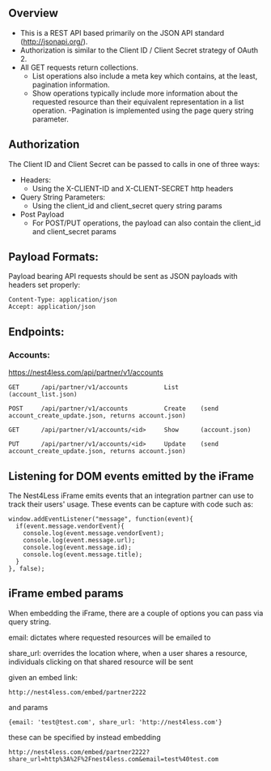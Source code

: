 
## Overview

- This is a REST API based primarily on the JSON API standard (http://jsonapi.org/).
- Authorization is similar to the Client ID / Client Secret strategy of OAuth 2.
- All GET requests return collections. 
  - List operations also include a meta key which contains, at the least, pagination information.  
  - Show operations typically include more information about the requested resource than their equivalent representation in a list operation.
-Pagination is implemented using the page query string parameter.

## Authorization

The Client ID and Client Secret can be passed to calls in one of three ways:

- Headers:
  - Using the X-CLIENT-ID and X-CLIENT-SECRET http headers
- Query String Parameters:
  - Using the client_id and client_secret query string params
- Post Payload
  - For POST/PUT operations, the payload can also contain the client_id and client_secret params

## Payload Formats:

Payload bearing API requests should be sent as JSON payloads with headers set properly:

    Content-Type: application/json
    Accept: application/json

## Endpoints:

### Accounts:

https://nest4less.com/api/partner/v1/accounts


    GET      /api/partner/v1/accounts          List      (account_list.json)

    POST     /api/partner/v1/accounts          Create    (send account_create_update.json, returns account.json)

    GET      /api/partner/v1/accounts/<id>     Show      (account.json)

    PUT      /api/partner/v1/accounts/<id>     Update    (send account_create_update.json, returns account.json)
    


## Listening for DOM events emitted by the iFrame

The Nest4Less iFrame emits events that an integration partner can use to track their users' usage.  These events can be capture with code such as:


    window.addEventListener("message", function(event){
      if(event.message.vendorEvent){
        console.log(event.message.vendorEvent);
        console.log(event.message.url);
        console.log(event.message.id);
        console.log(event.message.title);
      }
    }, false);


## iFrame embed params

When embedding the iFrame, there are a couple of options you can pass via query string.

email: dictates where requested resources will be emailed to

share_url: overrides the location where, when a user shares a resource, individuals clicking on that shared resource will be sent

given an embed link:
```
http://nest4less.com/embed/partner2222
```

and params
```
{email: 'test@test.com', share_url: 'http://nest4less.com'}
```

these can be specified by instead embedding
```
http://nest4less.com/embed/partner2222?share_url=http%3A%2F%2Fnest4less.com&email=test%40test.com
```

<script src="https://gist.github.com/nest4less/646d9433399950e07d12.js"></script>